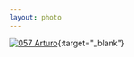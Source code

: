 ```yaml
---
layout: photo
---
```


[![057 Arturo](https://c2.staticflickr.com/6/5649/20094678724_5b20978904_c.jpg)](https://www.flickr.com/photos/131440297@N08/20094678724/){:target="_blank"}
